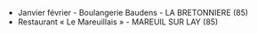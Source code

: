 
* Janvier février - Boulangerie Baudens - LA BRETONNIERE (85)
* Restaurant « Le Mareuillais » - MAREUIL SUR LAY (85)
